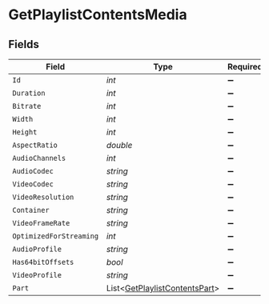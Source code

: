 # GetPlaylistContentsMedia


## Fields

| Field                                                                             | Type                                                                              | Required                                                                          | Description                                                                       | Example                                                                           |
| --------------------------------------------------------------------------------- | --------------------------------------------------------------------------------- | --------------------------------------------------------------------------------- | --------------------------------------------------------------------------------- | --------------------------------------------------------------------------------- |
| `Id`                                                                              | *int*                                                                             | :heavy_minus_sign:                                                                | N/A                                                                               | 15                                                                                |
| `Duration`                                                                        | *int*                                                                             | :heavy_minus_sign:                                                                | N/A                                                                               | 141416                                                                            |
| `Bitrate`                                                                         | *int*                                                                             | :heavy_minus_sign:                                                                | N/A                                                                               | 2273                                                                              |
| `Width`                                                                           | *int*                                                                             | :heavy_minus_sign:                                                                | N/A                                                                               | 1920                                                                              |
| `Height`                                                                          | *int*                                                                             | :heavy_minus_sign:                                                                | N/A                                                                               | 814                                                                               |
| `AspectRatio`                                                                     | *double*                                                                          | :heavy_minus_sign:                                                                | N/A                                                                               | 2.35                                                                              |
| `AudioChannels`                                                                   | *int*                                                                             | :heavy_minus_sign:                                                                | N/A                                                                               | 2                                                                                 |
| `AudioCodec`                                                                      | *string*                                                                          | :heavy_minus_sign:                                                                | N/A                                                                               | aac                                                                               |
| `VideoCodec`                                                                      | *string*                                                                          | :heavy_minus_sign:                                                                | N/A                                                                               | h264                                                                              |
| `VideoResolution`                                                                 | *string*                                                                          | :heavy_minus_sign:                                                                | N/A                                                                               | 1080                                                                              |
| `Container`                                                                       | *string*                                                                          | :heavy_minus_sign:                                                                | N/A                                                                               | mp4                                                                               |
| `VideoFrameRate`                                                                  | *string*                                                                          | :heavy_minus_sign:                                                                | N/A                                                                               | 24p                                                                               |
| `OptimizedForStreaming`                                                           | *int*                                                                             | :heavy_minus_sign:                                                                | N/A                                                                               | 0                                                                                 |
| `AudioProfile`                                                                    | *string*                                                                          | :heavy_minus_sign:                                                                | N/A                                                                               | lc                                                                                |
| `Has64bitOffsets`                                                                 | *bool*                                                                            | :heavy_minus_sign:                                                                | N/A                                                                               | false                                                                             |
| `VideoProfile`                                                                    | *string*                                                                          | :heavy_minus_sign:                                                                | N/A                                                                               | high                                                                              |
| `Part`                                                                            | List<[GetPlaylistContentsPart](../../Models/Requests/GetPlaylistContentsPart.md)> | :heavy_minus_sign:                                                                | N/A                                                                               |                                                                                   |